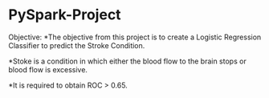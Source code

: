 # PySpark-Project

Objective:
  *The objective from this project is to create a Logistic Regression Classifier to predict the Stroke Condition.
  
  *Stoke is a condition in which either the blood flow to the brain stops or blood flow is excessive.
  
  *It is required to obtain ROC > 0.65.

